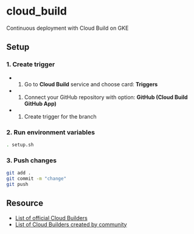# cloud_build
Continuous deployment with Cloud Build on GKE



## Setup

### 1. Create trigger
- 1. Go to **Cloud Build** service and choose card: **Triggers**
- 1. Connect your GitHub repository with option: **GitHub (Cloud Build GitHub App)**
- 1. Create trigger for the branch

### 2. Run environment variables
```bash
. setup.sh
```

### 3. Push changes
```bash
git add .
git commit -m "change"
git push
```



## Resource
- [List of official Cloud Builders](https://github.com/GoogleCloudPlatform/cloud-builders)
- [List of Cloud Builders created by community](https://github.com/GoogleCloudPlatform/cloud-builders-community)
